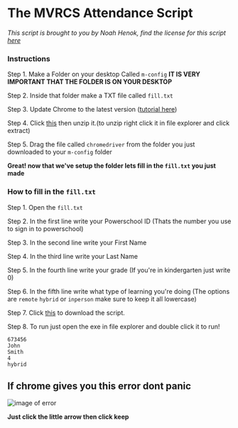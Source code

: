 # The MVRCS Attendance Script

*This script is brought to you by Noah Henok, find the license for this script [here](license)*

### Instructions

Step 1. Make a Folder on your desktop Called `m-config` **IT IS VERY IMPORTANT THAT THE FOLDER IS ON YOUR DESKTOP**


Step 2. Inside that folder make a TXT file called `fill.txt`


Step 3. Update Chrome to the latest version ([tutorial here](https://support.google.com/chrome/answer/95414?co=GENIE.Platform%3DDesktop&hl=en))


Step 4. Click [this](https://chromedriver.storage.googleapis.com/90.0.4430.24/chromedriver_win32.zip) then unzip it.(to unzip right click it in file explorer and click extract)


Step 5. Drag the file called `chromedriver` from the folder you just downloaded to your `m-config` folder

**Great! now that we've setup the folder lets fill in the `fill.txt` you just made**


### How to fill in the `fill.txt`

Step 1. Open the `fill.txt`


Step 2. In the first line write your Powerschool ID (Thats the number you use to sign in to powerschool)


Step 3. In the second line write your First Name


Step 4. In the third line write your Last Name


Step 5. In the fourth line write your grade (If you're in kindergarten just write 0)


Step 6. In the fifth line write what type of learning you're doing (The options are `remote` `hybrid` or `inperson` make sure to keep it all lowercase)


Step 7. Click [this](https://github.com/Noah-It-All/MVRCS-Attendance-Auto-Filler/releases/download/1.5/Attendance.exe) to download the script.


Step 8. To run just open the exe in file explorer and double click it to run!


```
673456
John
Smith
4
hybrid
```


## If chrome gives you this error dont panic
![image of error](https://i.imgur.com/g2MWmHr.png)

**Just click the little arrow then click keep**
